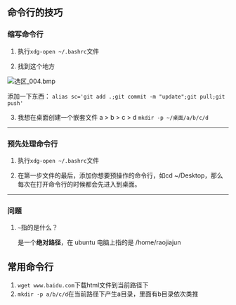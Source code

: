 ## 命令行的技巧

### 缩写命令行

1. 执行`xdg-open ~/.bashrc`文件

2. 找到这个地方

![选区_004.bmp](https://i.loli.net/2017/10/03/59d39d8223642.bmp)

添加一下东西：
`alias sc='git add .;git commit -m "update";git pull;git push'`

3. 我想在桌面创建一个嵌套文件 a > b > c > d
   `mkdir -p ~/桌面/a/b/c/d`


---

### 预先处理命令行

1. 执行`xdg-open ~/.bashrc`文件

2. 在第一步文件的最后，添加你想要预操作的命令行，如cd ~/Desktop，那么每次在打开命令行的时候都会先进入到桌面。

---

### 问题

1. `~`指的是什么？

   是一个**绝对路径**，在 ubuntu 电脑上指的是 /home/raojiajun 




## 常用命令行

1. `wget www.baidu.com`下载html文件到当前路径下
2. `mkdir -p a/b/c/d`在当前路径下产生a目录，里面有b目录依次类推

